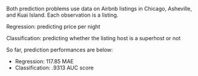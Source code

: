 Both prediction problems use data on Airbnb listings in Chicago, Asheville, and Kuai Island. Each observation is a listing.

Regression: predicting price per night

Classification: predicting whether the listing host is a superhost or not

So far, prediction performances are below:
- Regression: 117.85 MAE
- Classification: .9313 AUC score
